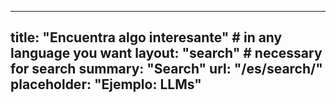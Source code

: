 
---
title: "Encuentra algo interesante" # in any language you want
layout: "search" # necessary for search
summary: "Search"
url: "/es/search/"
placeholder: "Ejemplo: LLMs"
---
